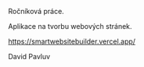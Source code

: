 Ročníková práce.

Aplikace na tvorbu webových stránek.

https://smartwebsitebuilder.vercel.app/

David Pavluv
